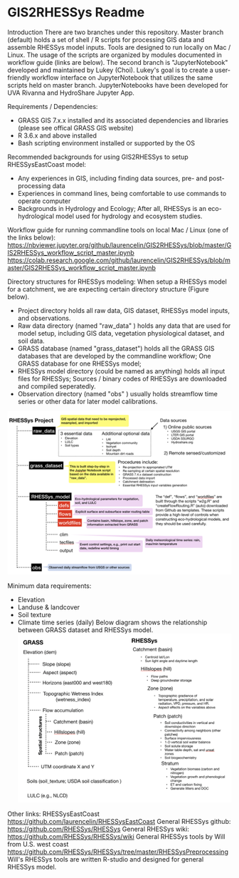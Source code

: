 # GIS2RHESSys Readme

Introduction
There are two branches under this repository. Master branch (default) holds a set of shell / R scripts for processing GIS data and assemble RHESSys model inputs. Tools are designed to run locally on Mac / Linux.  The usage of the scripts are organized by modules documented in workflow guide (links are below).  The second branch is "JupyterNotebook" developed and maintained by Lukey (Choi).  Lukey's goal is to create a user-friendly workflow interface on JupyterNotebook that utilizes the same scripts held on master branch. JupyterNotebooks have been developed for UVA Rivanna and HydroShare Jupyter App.

Requirements / Dependencies:
* GRASS GIS 7.x.x installed and its associated dependencies and libraries (please see offical GRASS GIS website)
* R 3.6.x and above installed
* Bash scripting environment installed or supported by the OS

Recommended backgrounds for using GIS2RHESSys to setup RHESSysEastCoast model:
* Any experiences in GIS, including finding data sources, pre- and post- processing data
* Experiences in command lines, being comfortable to use commands to operate computer
* Backgrounds in Hydrology and Ecology; After all, RHESSys is an eco-hydrological model used for hydrology and ecosystem studies.

Workflow guide for running commandline tools on local Mac / Linux (one of the links below):
https://nbviewer.jupyter.org/github/laurencelin/GIS2RHESSys/blob/master/GIS2RHESSys_workflow_script_master.ipynb 
https://colab.research.google.com/github/laurencelin/GIS2RHESSys/blob/master/GIS2RHESSys_workflow_script_master.ipynb


Directory structures for RHESSys modeling:
When setup a RHESSys model for a catchment, we are expecting certain directory structure (Figure below).
* Project directory holds all raw data, GIS dataset, RHESSys model inputs, and observations.
* Raw data directory (named "raw_data" ) holds any data that are used for model setup, including GIS data, vegetation physiological dataset, and soil data.  
* GRASS database (named "grass_dataset") holds all the GRASS GIS databases that are developed by the commandline workflow; One GRASS database for one RHESSys model; 
* RHESSys model directory (could be named as anything) holds all input files for RHESSys; Sources / binary codes of RHESSys are downloaded and compiled seperatedly. 
* Observation directory (named "obs" ) usually holds streamflow time series or other data for later model calibrations.

![Alt text](rhessys_filesystem.png?raw=true "Title")


Minimum data requirements:
* Elevation 
* Landuse & landcover
* Soil texture
* Climate time series (daily) 
Below diagram shows the relationship between GRASS dataset and RHESSys model.
![Alt text](GIS2RHESSys.png?raw=true "Title")



Other links:
RHESSysEastCoast https://github.com/laurencelin/RHESSysEastCoast
General RHESSys github: https://github.com/RHESSys/RHESSys
General RHESSys wiki: https://github.com/RHESSys/RHESSys/wiki
General RHESSys tools by Will from U.S. west coast https://github.com/RHESSys/RHESSys/tree/master/RHESSysPreprocessing
Will's RHESSys tools are written R-studio and designed for general RHESSys model.
